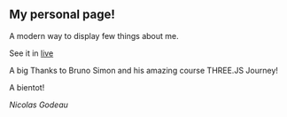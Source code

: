 ## My personal page!

A modern way to display few things about me.

See it in [live](https://my-room-model.vercel.app/)

A big Thanks to Bruno Simon and his amazing course THREE.JS Journey!

A bientot!

_Nicolas Godeau_
